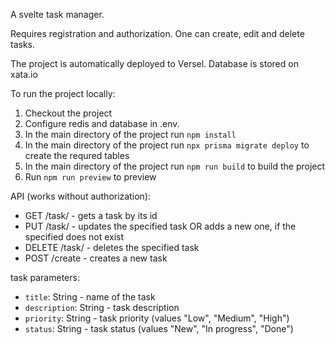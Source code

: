 A svelte task manager.

Requires registration and authorization.
One can create, edit and delete tasks.

The project is automatically deployed to Versel. 
Database is stored on xata.io

To run the project locally:

1. Checkout the project
2. Configure redis and database in .env.
3. In the main directory of the project run `npm install`
4. In the main directory of the project run `npx prisma migrate deploy` to create the requred tables
5. In the main directory of the project run `npm run build` to build the project
6. Run `npm run preview` to preview

API (works without authorization):
  - GET /task/<taskId> - gets a task by its id
  - PUT /task/<taskId> - updates the specified task OR adds a new one, if the specified does not exist
  - DELETE /task/<taskId> - deletes the specified task
  - POST /create - creates a new task
  
task parameters:
  - `title`: String - name of the task
  - `description`: String - task description
  - `priority`: String - task priority (values "Low", "Medium", "High")
  - `status`: String - task status (values "New", "In progress", "Done")

